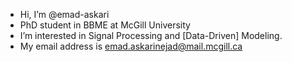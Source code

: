 - Hi, I’m @emad-askari
- PhD student in BBME at McGill University
- I’m interested in Signal Processing and [Data-Driven] Modeling.
- My email address is emad.askarinejad@mail.mcgill.ca

<!---
emad-askari/emad-askari is a ✨ special ✨ repository because its `README.md` (this file) appears on your GitHub profile.
You can click the Preview link to take a look at your changes.
--->
